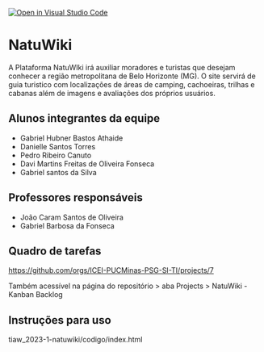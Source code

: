 [![Open in Visual Studio Code](https://classroom.github.com/assets/open-in-vscode-c66648af7eb3fe8bc4f294546bfd86ef473780cde1dea487d3c4ff354943c9ae.svg)](https://classroom.github.com/online_ide?assignment_repo_id=10694760&assignment_repo_type=AssignmentRepo)
# NatuWiki
A Plataforma NatuWIki irá auxiliar moradores e turistas que desejam conhecer a região metropolitana de Belo Horizonte (MG). O site servirá de guia turistico com localizações de áreas de camping, cachoeiras, trilhas e cabanas além de imagens e avaliações dos próprios usuários. 

## Alunos integrantes da equipe

* Gabriel Hubner Bastos Athaide
* Danielle Santos Torres
* Pedro Ribeiro Canuto
* Davi Martins Freitas de Oliveira Fonseca
* Gabriel santos da Silva

## Professores responsáveis

* João Caram Santos de Oliveira
* Gabriel Barbosa da Fonseca

## Quadro de tarefas
https://github.com/orgs/ICEI-PUCMinas-PSG-SI-TI/projects/7

Também acessível na página do repositório > aba Projects > NatuWiki - Kanban Backlog 

## Instruções para uso
tiaw_2023-1-natuwiki/codigo/index.html
